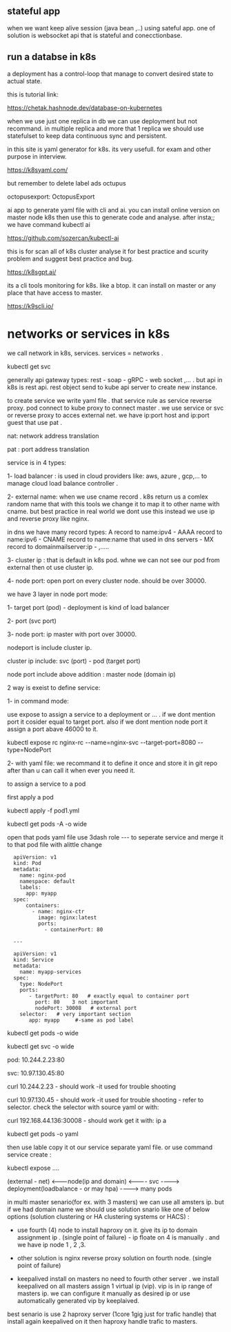 
## stateful app 

when we want keep alive session (java bean ,..) using sateful app. one of solution is websocket api that is stateful and conecctionbase. 


## run a databse in k8s

a deployment has a control-loop that manage to convert desired state to actual state. 

this is tutorial link:

https://chetak.hashnode.dev/database-on-kubernetes


when we use just one replica in db we can use deployment but not recommand. in multiple replica and more that 1 replica we should use statefulset to keep data continuous sync and persistent. 


in this site is yaml generator for k8s. its very usefull. for exam and other purpose in interview.

https://k8syaml.com/

but remember to delete label ads octupus 

octopusexport: OctopusExport





ai app to generate yaml file with cli and ai. you can install online version on master node k8s then use this to generate code and analyse. after insta;; we have command kubectl ai

https://github.com/sozercan/kubectl-ai


this is for scan all of k8s cluster analyse it for best practice and scurity problem and suggest best practice and bug.

https://k8sgpt.ai/


its a cli tools monitoring for k8s. like a btop. it can install on master or any place that have access to master. 


https://k9scli.io/


# networks or services in k8s

we call network in k8s, services. services = networks .

kubectl get svc 





generally api gateway types: rest - soap - gRPC - web socket ,... . but api in k8s is rest api. rest object send to kube api server to create new instance. 

to create service we write yaml file . that service rule as service reverse proxy. pod connect to kube proxy to connect master . we use service or svc or reverse proxy to acces external net. we have ip:port  host and ip:port  guest that use pat .

nat: network address translation

pat : port address translation

service is in 4 types:

1- load balancer : is used in cloud providers like: aws, azure , gcp,... to manage cloud load balance controller . 

2- external name: when we use cname record . k8s return us a comlex random name that with this tools we change it to map it to other name with cname. but best practice in real world we dont use this instead we use ip and reverse proxy like nginx.

in dns we have many record types: A record to name:ipv4  - AAAA record to name:ipv6 - CNAME record to name:name that used in dns servers  - MX record to domainmailserver:ip - ,.....

3- cluster ip : that is default in k8s pod. whne we can not see our pod from external then ot use cluster ip. 

4- node port: open port on every cluster node. should be over 30000. 

we have 3 layer in node port mode:

1- target port (pod)  - deployment is kind of load balancer

2- port (svc port) 

3- node port: ip master with port over 30000. 

nodeport is include cluster ip.

cluster ip include: svc (port) - pod (target port)

node port include above addition : master node (domain ip)



2 way is exeist to define service:

1- in command mode:

use expose to assign a service to a deployment  or ... . if we dont mention port it cosider equal to target port.
also if we dont mention node port it assign a port abave 46000 to it.

kubectl expose rc nginx-rc --name=nginx-svc --target-port=8080 --type=NodePort




2- with yaml file: we recommand it to define it once and store it in git repo after than u can call it when ever you need it. 

to assign a service to a pod

first apply a pod

kubectl apply -f pod1.yml


kubectl get pods -A -o wide 


open that pods yaml file use 3dash role --- to seperate service and merge it to that pod file with alittle change


      
      apiVersion: v1
      kind: Pod
      metadata:
        name: nginx-pod
        namespace: default
        labels:
          app: myapp
      spec:
          containers:
            - name: nginx-ctr
              image: nginx:latest
              ports:
                - containerPort: 80
      
      ---
      
      apiVersion: v1
      kind: Service
      metadata:
        name: myapp-services
      spec:
        type: NodePort
        ports:
           - targetPort: 80   # exactly equal to container port
             port: 80    3 not important
             nodePort: 30008   # external port
        selector:   # very important section
           app: myapp     #-same as pod label
      


kubectl get pods -o wide


kubectl get svc -o wide


pod: 10.244.2.23:80 

svc: 10.97.130.45:80 

curl 10.244.2.23   - should work -it used for trouble shooting

curl 10.97.130.45  - should work -it used for trouble shooting  - refer to selector. check the selector with source yaml or with:

curl 192.168.44.136:30008   - should work  get it with: ip a

kubectl get pods -o yaml


then use lable copy it ot our service separate yaml file. or use command service create :

kubectl expose ....



(external - net) <---node(ip and domain) <---- svc ----> deployment(loadbalance - or may hpa) ----> many pods

in multi master senario(for ex. with 3 masters) we can use all amsters ip. but if we had domain name we should use solution snario like one of below options (solution clustering or HA clustering systems or HACS) :

- use fourth (4) node to install haproxy on it. give its ip to domain assignment ip . (single point of failure) - ip floate on 4 is manually . and we have ip node 1 , 2 ,3. 

- other solution is nginx reverse proxy solution on fourth node. (single point of failure) 

- keepalived install on masters no need to fourth other server . we install keepalived on all masters assign 1 virtual ip (vip). vip is in ip range of masters ip. we can configure it manually as desired ip or use automatically generated vip by keeplaived.



best senario is use 2 haproxy server (1core 1gig just for trafic handle) that install again keepalived on it then haproxy handle trafic to masters. 




















